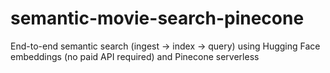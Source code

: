 # semantic-movie-search-pinecone
End-to-end semantic search (ingest → index → query) using Hugging Face embeddings (no paid API required) and Pinecone serverless 
